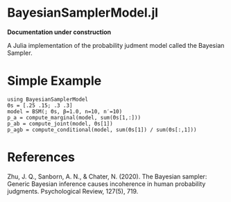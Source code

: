 # BayesianSamplerModel.jl

**Documentation under construction**

A Julia implementation of the probability judment model called the Bayesian Sampler. 

# Simple Example 

```@example 
using BayesianSamplerModel
Θs = [.25 .15; .3 .3]
model = BSM(; Θs, β=1.0, n=10, n′=10)
p_a = compute_marginal(model, sum(Θs[1,:]))
p_ab = compute_joint(model, Θs[1])
p_agb = compute_conditional(model, sum(Θs[1]) / sum(Θs[:,1]))
```

# References 

Zhu, J. Q., Sanborn, A. N., & Chater, N. (2020). The Bayesian sampler: Generic Bayesian inference causes incoherence in human probability judgments. Psychological Review, 127(5), 719.
